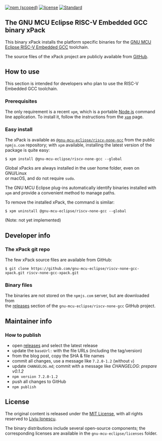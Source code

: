 [![npm (scoped)](https://img.shields.io/npm/v/@gnu-mcu-eclipse/riscv-none-gcc.svg)](https://www.npmjs.com/package/@gnu-mcu-eclipse/riscv-none-gcc) 
[![license](https://img.shields.io/github/license/gnu-mcu-eclipse/riscv-none-gcc-xpack.svg)](https://github.com/gnu-mcu-eclipse/riscv-none-gcc-xpack/blob/xpack/LICENSE) 
[![Standard](https://img.shields.io/badge/code_style-standard-brightgreen.svg)](https://standardjs.com/)


## The GNU MCU Eclipse RISC-V Embedded GCC binary xPack

This binary xPack installs the platform specific binaries for the
[GNU MCU Eclipse RISC-V Embedded GCC](https://github.com/gnu-mcu-eclipse/riscv-none-gcc)
toolchain.

The source files of the xPack project are publicly available from 
[GitHub](https://github.com/gnu-mcu-eclipse/riscv-none-gcc-xpack).

## How to use

This section is intended for developers who plan to use the 
RISC-V Embedded GCC toolchain.

### Prerequisites

The only requirement is a recent 
`xpm`, which is a portable 
[Node.js](https://nodejs.org) command line application. To install it,
follow the instructions from the 
[`xpm`](https://www.npmjs.com/package/xpm) page.

### Easy install

The xPack is available as 
[`@gnu-mcu-eclipse/riscv-none-gcc`](https://www.npmjs.com/package/gnu-mcu-eclipse/riscv-none-gcc)
from the public `npmjs.com` repository; with `xpm` available, installing 
the latest version of the package is quite easy:

```console
$ xpm install @gnu-mcu-eclipse/riscv-none-gcc --global
```

Global xPacks are always installed in the user home folder, even on GNU/Linux  
or macOS, and do not require `sudo`.

The GNU MCU Eclipse plug-ins automatically identify binaries installed with
`xpm` and provide a convenient method to manage paths.

To remove the installed xPack, the command is similar:

```console
$ xpm uninstall @gnu-mcu-eclipse/riscv-none-gcc --global
```

(Note: not yet implemented)

## Developer info

### The xPack git repo

The few xPack source files are available from GitHub:

```console
$ git clone https://github.com/gnu-mcu-eclipse/riscv-none-gcc-xpack.git riscv-none-gcc-xpack.git
```

### Binary files

The binaries are not stored on the `npmjs.com` server, but are downloaded from  
the [releases](https://github.com/gnu-mcu-eclipse/riscv-none-gcc/releases) 
section of the `gnu-mcu-eclipse/riscv-none-gcc` GitHub project.

## Maintainer info

### How to publish

* open [releases](https://github.com/gnu-mcu-eclipse/riscv-none-gcc/releases) 
and select the latest release
* update the `baseUrl:` with the file URLs (including the tag/version)
* from the blog post, copy the SHA & file names
* commit all changes, use a message like `7.2.0-1.2` (without `v`)
* update `CHANGELOG.md`; commit with a message like _CHANGELOG: prepare v0.1.2_
* `npm version 7.2.0-1.2`
* push all changes to GitHub
* `npm publish`

## License

The original content is released under the 
[MIT License](https://opensource.org/licenses/MIT), with all rights 
reserved to [Liviu Ionescu](https://github.com/ilg-ul).

The binary distributions include several open-source components; the
corresponding licenses are available in the `gnu-mcu-eclipse/licenses`
folder.
